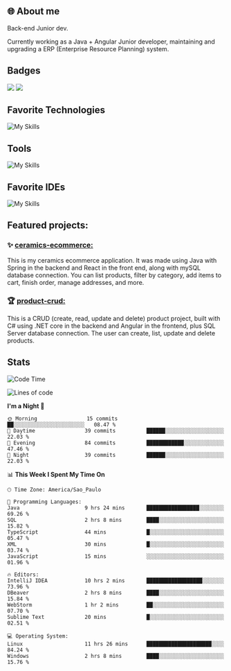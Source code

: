 ## 🌐 About me
Back-end Junior dev.

Currently working as a Java + Angular Junior developer, maintaining and upgrading a ERP (Enterprise Resource Planning) system.


## Badges

<div style="display: inline_block">
  <a href="https://www.credly.com/badges/bc4739f2-3a6a-4965-9292-0904b55d9652/public_url"><img src="https://github.com/user-attachments/assets/0c2e9028-389c-426c-b849-4bd29abbc0cb"></img></a>
  <a href=https://www.credly.com/badges/b0f4b2f6-34ec-4c0b-880f-cde76b902026/public_url"><img src="https://github.com/user-attachments/assets/07231ffe-f6b7-424a-bcc4-543fa6b2d97f"></img></a>
</div>

## Favorite Technologies

![My Skills](https://go-skill-icons.vercel.app/api/icons?i=java,spring,react,angular,typescript,javascript,cs,dotnet&perline=4&titles=true)

## Tools

![My Skills](https://go-skill-icons.vercel.app/api/icons?i=aws,gitlab,git,docker&perline=4&titles=true)

## Favorite IDEs

![My Skills](https://go-skill-icons.vercel.app/api/icons?i=idea,webstorm&perline=3&titles=true)

## Featured projects: 

### :sparkles: [ceramics-ecommerce:](https://github.com/marianarossi/ceramics-ecommerce-API)
This is my ceramics ecommerce application. It was made using Java with Spring in the backend and React in the front end, along with mySQL database connection. You can list products, filter by category, add items to cart, finish order, manage addresses, and more.

### :trophy: [product-crud:](https://github.com/marianarossi/.netCore-product-webAPI)
This is a CRUD (create, read, update and delete) product project, built with C# using .NET core in the backend and Angular in the frontend, plus SQL Server database connection. The user can create, list, update and delete products. 


## Stats

<!--START_SECTION:waka-->
![Code Time](http://img.shields.io/badge/Code%20Time-198%20hrs%2021%20mins-blue)

![Lines of code](https://img.shields.io/badge/From%20Hello%20World%20I%27ve%20Written-41.0%20thousand%20lines%20of%20code-blue)

**I'm a Night 🦉** 

```text
🌞 Morning                15 commits          ██░░░░░░░░░░░░░░░░░░░░░░░   08.47 % 
🌆 Daytime                39 commits          ██████░░░░░░░░░░░░░░░░░░░   22.03 % 
🌃 Evening                84 commits          ████████████░░░░░░░░░░░░░   47.46 % 
🌙 Night                  39 commits          ██████░░░░░░░░░░░░░░░░░░░   22.03 % 
```


📊 **This Week I Spent My Time On** 

```text
🕑︎ Time Zone: America/Sao_Paulo

💬 Programming Languages: 
Java                     9 hrs 24 mins       █████████████████░░░░░░░░   69.26 % 
SQL                      2 hrs 8 mins        ████░░░░░░░░░░░░░░░░░░░░░   15.82 % 
TypeScript               44 mins             █░░░░░░░░░░░░░░░░░░░░░░░░   05.47 % 
XML                      30 mins             █░░░░░░░░░░░░░░░░░░░░░░░░   03.74 % 
JavaScript               15 mins             ░░░░░░░░░░░░░░░░░░░░░░░░░   01.96 % 

🔥 Editors: 
IntelliJ IDEA            10 hrs 2 mins       ██████████████████░░░░░░░   73.96 % 
DBeaver                  2 hrs 8 mins        ████░░░░░░░░░░░░░░░░░░░░░   15.84 % 
WebStorm                 1 hr 2 mins         ██░░░░░░░░░░░░░░░░░░░░░░░   07.70 % 
Sublime Text             20 mins             █░░░░░░░░░░░░░░░░░░░░░░░░   02.51 % 

💻 Operating System: 
Linux                    11 hrs 26 mins      █████████████████████░░░░   84.24 % 
Windows                  2 hrs 8 mins        ████░░░░░░░░░░░░░░░░░░░░░   15.76 % 
```


<!--END_SECTION:waka-->
